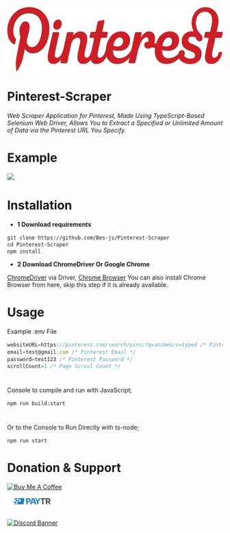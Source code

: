 <img src="./assets/pinterest_banner.png" width="600px" height="150px">

# Pinterest-Scraper

*Web Scraper Application for Pinterest, Made Using TypeScript-Based Selenium Web Driver, Allows You to Extract a Specified or Unlimited Amount of Data via the Pinterest URL You Specify.*

# Example
<img src="./assets/example.gif">



# Installation
* **1 Download requirements**
```shell
git clone https://github.com/Bes-js/Pinterest-Scraper
cd Pinterest-Scraper
npm install
```

* **2 Download ChromeDriver Or Google Chrome**

[ChromeDriver](https://chromedriver.chromium.org/downloads) via Driver, [Chrome Browser](https://www.google.com/chrome/) You can also install Chrome Browser from here, skip this step if it is already available.

# Usage

Example .env File
```js
websiteURL=https://pinterest.com/search/pins/?q=anime&rs=typed /* Pinterest URL to Scrape */
email=test@gmail.com /* Pinterest Email */
password=test123 /* Pinterest Password */
scrollCount=1 /* Page Scrool Count */
```
#
Console to compile and run with JavaScript;
```shell
npm run build:start
```
#
Or to the Console to Run Directly with ts-node;
```shell
npm run start
```

# Donation & Support
<a href="https://www.buymeacoffee.com/beykant" target="_blank">
<img src="https://cdn.buymeacoffee.com/buttons/v2/default-yellow.png" width="120px" height="30px" alt="Buy Me A Coffee">
</a>
<br>
<a href="https://www.paytr.com/link/2qh0pLB?lang=en" target="_blank">
<img src="./assets/pay_tr.png" width="120px" height="50px" alt="Buy Me A Coffee">
</a>

[![Discord Banner](https://api.weblutions.com/discord/invite/luppux/)](https://discord.gg/luppux)

